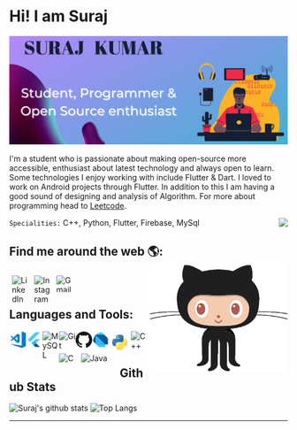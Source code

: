 
# **Hi! I am Suraj**

![banner](./assets/bannerImage.png)

I'm a student who is passionate about making open-source more accessible, enthusiast about latest technology and always open to learn. Some technologies I enjoy working with include Flutter & Dart. I loved to work on
Android projects through Flutter. In addition to this I am having a good sound of designing and analysis of Algorithm. For more about programming head to [Leetcode](https://leetcode.com/suraj0223/).

`Specialities:` C++, Python, Flutter, Firebase, MySql <img align="right" src="https://profile-counter.glitch.me/suraj0223/count.svg" />



## **Find me around the web** 🌎: <a><img align="right" height="200" width="250px" src="./assets/octocat.gif"></a>

[<img align="left" alt="LinkedIn" width="30px" src="https://pngimg.com/uploads/linkedIn/linkedIn_PNG22.png" style=" margin: 5px 5px" />][linkedin]
[<img align="left" alt="Instagram" width="30px" src="https://i.pinimg.com/originals/03/ea/1e/03ea1e0f50e5077829d3cc4bc13555e2.png" style=" margin: 5px 5px"/>][instagram]
[<img align="left" alt="Gmail" width="30px" height = "30px" src="https://image.similarpng.com/very-thumbnail/2020/12/Gmail-logo-design-on-transparent-background-PNG.png" style=" margin: 5px 5px"/>][Gmail]

<br align="left"></br>

## **Languages and Tools:**

<img align="left" alt="Visual Studio Code" width="30px" src="https://raw.githubusercontent.com/github/explore/80688e429a7d4ef2fca1e82350fe8e3517d3494d/topics/visual-studio-code/visual-studio-code.png" />

<img align="left" alt="Flutter" width="30px" src="https://raw.githubusercontent.com/github/explore/80688e429a7d4ef2fca1e82350fe8e3517d3494d/topics/flutter/flutter.png"/>

<img align="left" alt="MySQL" width="30px" src="https://toppng.com/uploads/preview/mysql-logo-png-mysql-ico-11563428229tybqp9uskw.png"/>

<img align="left" alt="Git" width="30px" src="https://git-scm.com/images/logos/downloads/Git-Icon-Black.png"/>

<img align="left" alt="GitHub" width="30px" src="https://raw.githubusercontent.com/github/explore/78df643247d429f6cc873026c0622819ad797942/topics/github/github.png"/>

<img align="left" alt="Dart" width="30px" src="https://raw.githubusercontent.com/github/explore/78df643247d429f6cc873026c0622819ad797942/topics/dart/dart.png"/>

<img align="left" alt="Python" width="40px" src="https://raw.githubusercontent.com/github/explore/78df643247d429f6cc873026c0622819ad797942/topics/python/python.png"/>

<img align="left" alt="C++" width="30px" src="https://cdn.freebiesupply.com/logos/large/2x/c-logo-png-transparent.png"  />

<img align="left" alt="C" width="40px" src="https://static.wixstatic.com/media/0cfd43_1831013bcc8540fcba4f087dfa07653c~mv2.png/v1/fill/w_350,h_350,al_c,lg_1,q_85/c.webp"  />

<img align="left" alt="Java" width="70px" height = "30px" src="https://logos-download.com/wp-content/uploads/2016/10/Java_logo_icon.png"/>

<br align="left"></br>

## **Github Stats**

![Suraj's github stats](https://github-readme-stats.vercel.app/api?username=suraj0223&show_icons=true&theme=dark)
![Top Langs](https://github-readme-stats.vercel.app/api/top-langs/?username=suraj0223&theme=cobalt&layout=compact)

---

[instagram]: https://www.instagram.com/suraj_7_kumar
[linkedin]: https://www.linkedin.com/in/suraj-kumar-05889b194
[Gmail]: mailto:surajvijay71@gmail.com
